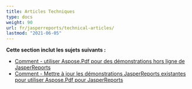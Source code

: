 ```yaml
---
title: Articles Techniques
type: docs
weight: 90
url: fr/jasperreports/technical-articles/
lastmod: "2021-06-05"
---
```


**Cette section inclut les sujets suivants :**

- [Comment - utiliser Aspose.Pdf pour des démonstrations hors ligne de JasperReports](/pdf/jasperreports/how-to-use-aspose-pdf-for-jasperreports-offline-demos/)
- [Comment - Mettre à jour les démonstrations JasperReports existantes pour utiliser Aspose.Pdf pour JasperReports](/pdf/jasperreports/how-to-update-existing-jasperreports-demos-to-use-aspose-pdf-for-jasperreports/)